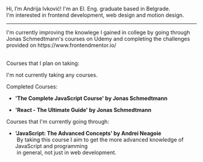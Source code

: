 Hi, I’m Andrija Ivković! I'm an El. Eng. graduate based in Belgrade.<br>
 I'm interested in frontend development, web design and motion design. <br>
<hr>
I'm currently improving the knowlege I gained in college by going through <br> 
Jonas Schmedtmann's courses on Udemy and completing the challenges <br>
provided on https://www.frontendmentor.io/ <br><br>

Courses that I plan on taking:

I'm not currently taking any courses.

Completed Courses:

- **'The Complete JavaScript Course' by Jonas Schmedtmann** <br>

- **'React - The Ultimate Guide' by Jonas Schmedtmann** <br>

Courses that I'm currently going through:

- **'JavaScript: The Advanced Concepts' by Andrei Neagoie** <br>
&nbsp;By taking this course I aim to get the more advanced knowledge of JavaScript and programming <br>
&nbsp;in general, not just in web development.


<!---
andrijaivkovic/andrijaivkovic is a ✨ special ✨ repository because its `README.md` (this file) appears on your GitHub profile.
You can click the Preview link to take a look at your changes.
--->
